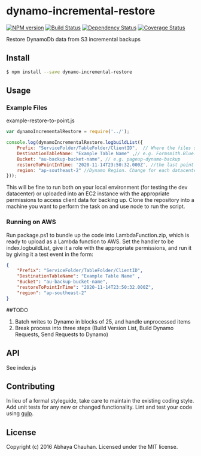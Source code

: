 # dynamo-incremental-restore 
[![NPM version][npm-image]][npm-url] [![Build Status][travis-image]][travis-url] [![Dependency Status][daviddm-url]][daviddm-image] [![Coverage Status][coveralls-image]][coveralls-url]

Restore DynamoDb data from S3 incremental backups


## Install

```bash
$ npm install --save dynamo-incremental-restore
```

## Usage
### Example Files
example-restore-to-point.js
```javascript
var dynamoIncrementalRestore = require('../');

console.log(dynamoIncrementalRestore.logbuildList({
    Prefix: "ServiceFolder/TableFolder/ClientID",  // Where the files sit. Use parent folders and it should recursively find all child document/files e.g. Formsmith/Formsmith.Blue.FormSchema/543
    DestinationTableName: "Example Table Name" ,// e.g. Formsmith.Blue.FormSchema
    Bucket: "au-backup-bucket-name", // e.g. pageup-dynamo-backup
    restoreToPointInTime: '2020-11-14T23:50:32.000Z', //the last point in time you want to update a version as an ISO-8601 string
    region: "ap-southeast-2" //Dynamo Region. Change for each datacenter
}));
```
This will be fine to run both on your local environment (for testing the dev datacenter) or uploaded into an EC2 instance with the appropriate permissions to access client data for backing up. Clone the repository into a machine you want to perform the task on and use node to run the script. 

### Running on AWS
Run package.ps1 to bundle up the code into LambdaFunction.zip, which is ready to upload as a Lambda function to AWS. 
Set the handler to be index.logbuildList, give it a role with the appropriate permissions, and run it by giving it a test event in the form:
```json
{
    "Prefix": "ServiceFolder/TableFolder/ClientID",
    "DestinationTableName": "Example Table Name" , 
    "Bucket": "au-backup-bucket-name", 
    "restoreToPointInTime": "2020-11-14T23:50:32.000Z", 
    "region": "ap-southeast-2" 
}
```

##TODO

1. Batch writes to Dynamo in blocks of 25, and handle unprocessed items
2. Break process into three steps (Build Version List, Build Dynamo Requests, Send Requests to Dynamo)

## API

See index.js


## Contributing

In lieu of a formal styleguide, take care to maintain the existing coding style. Add unit tests for any new or changed functionality. Lint and test your code using [gulp](http://gulpjs.com/).


## License

Copyright (c) 2016 Abhaya Chauhan. Licensed under the MIT license.



[npm-url]: https://npmjs.org/package/dynamo-incremental-restore
[npm-image]: https://badge.fury.io/js/dynamo-incremental-restore.svg
[travis-url]: https://travis-ci.org/abhayachauhan/dynamo-incremental-restore
[travis-image]: https://travis-ci.org/abhayachauhan/dynamo-incremental-restore.svg?branch=master
[daviddm-url]: https://david-dm.org/abhayachauhan/dynamo-incremental-restore.svg?theme=shields.io
[daviddm-image]: https://david-dm.org/abhayachauhan/dynamo-incremental-restore
[coveralls-url]: https://coveralls.io/r/abhayachauhan/dynamo-incremental-restore
[coveralls-image]: https://coveralls.io/repos/abhayachauhan/dynamo-incremental-restore/badge.png
